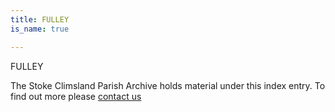 ```yaml
---
title: FULLEY
is_name: true

---
```


FULLEY


The Stoke Climsland Parish Archive holds material under this index entry. To find out more please [contact us](/contact/)

